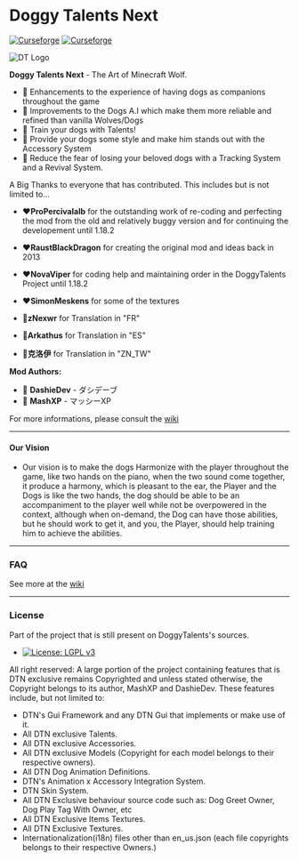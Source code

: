 # Doggy Talents Next 
[![Curseforge](http://cf.way2muchnoise.eu/full_doggy-talents-next_downloads.svg)](https://www.curseforge.com/minecraft/mc-mods/doggy-talents-next) [![Curseforge](http://cf.way2muchnoise.eu/versions/For%20MC_doggy-talents-next_all.svg)](https://www.curseforge.com/minecraft/mc-mods/doggy-talents-next)

![DT Logo](https://github.com/DashieDev/DoggyTalentsNext/assets/122363761/831af77a-1e00-4471-9655-d652c81b92ff)

**Doggy Talents Next** - The Art of Minecraft Wolf.


* 🦴 Enhancements to the experience of having dogs as companions throughout the game 
* 🦴 Improvements to the Dogs A.I which make them more reliable and refined than vanilla Wolves/Dogs
* 🦴 Train your dogs with Talents!
* 🦴 Provide your dogs some style and make him stands out with the Accessory System
* 🦴 Reduce the fear of losing your beloved dogs with a Tracking System and a Revival System.

A Big Thanks to everyone that has contributed. This includes but is not limited to...
 * ❤️**ProPercivalalb** for the outstanding work of re-coding and perfecting the mod from the old and relatively buggy version and for continuing the developement until 1.18.2
 * ❤️**RaustBlackDragon** for creating the original mod and ideas back in 2013
 * ❤️**NovaViper** for coding help and maintaining order in the DoggyTalents Project until 1.18.2
 * ❤️**SimonMeskens** for some of the textures

 * 💚**zNexwr** for Translation in "FR"
 * 💚**Arkathus** for Translation in "ES"
 * 💚**克洛伊** for Translation in "ZN_TW"
    
**Mod Authors:**
* 🦴 **DashieDev** - ダシデーブ
* 🦴 **MashXP** - マッシーXP

For more informations, please consult the [wiki](https://doggytalentsnext.wiki.gg/wiki/Doggy_Talents_Next_Wiki)

-----------------

#### Our Vision
 * Our vision is to make the dogs Harmonize with the player throughout the game, like two hands on the piano, when the two sound come together, it produce a harmony, which is pleasant to the ear, the Player and the Dogs is like the two hands, the dog should be able to be an accompaniment to the player well while not be overpowered in the context, although when on-demand, the Dog can have those abilities, but he should work to get it, and you, the Player, should help training him to achieve the abilities.

-----------------

### FAQ
See more at the [wiki](https://doggytalentsnext.wiki.gg/wiki/FAQ)

-----------------
### License
Part of the project that is still present on DoggyTalents's sources.
 - [![License: LGPL v3](https://img.shields.io/badge/License-LGPL_v3-blue.svg)](https://www.gnu.org/licenses/lgpl-3.0) 

All right reserved: 
A large portion of the project containing features that is DTN 
exclusive remains Copyrighted and unless stated otherwise,
the Copyright belongs to its author, MashXP and DashieDev. 
These features include, but not limited to:
  + DTN's Gui Framework and any DTN Gui that implements or make use of it.
  + All DTN exclusive Talents.
  + All DTN exclusive Accessories.
  + All DTN exclusive Models (Copyright for each model belongs to their respective owners).
  + All DTN Dog Animation Definitions.
  + DTN's Animation x Accessory Integration System.
  + DTN Skin System.
  + All DTN Exclusive behaviour source code
    such as: Dog Greet Owner, Dog Play Tag With Owner, etc
  + All DTN Exclusive Items Textures.
  + All DTN Exclusive Textures.
  + Internationalization(i18n) files other than en_us.json (each file copyrights belongs
  to their respective Owners.) 
